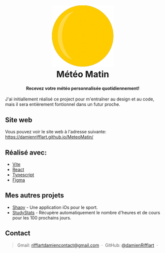 
<h1 align="center">
  <br>
  <img src="public/sun.png" alt="SunIcon" width="200"></a>
  <br>
    Météo Matin
  <br>
</h1>

<h4 align="center">Recevez votre météo personnalisée quotidiennement!</h4>

J'ai initiallement réalisé ce project pour m'entraîner au design et au code, mais il sera entièrement fontionnel dans un futur proche.

## Site web
Vous pouvez voir le site web à l'adresse suivante: https://damienrifflart.github.io/MeteoMatin/

## Réalisé avec:
- [Vite](https://vitejs.dev/)
- [React](https://react.dev/)
- [Typescript](https://www.typescriptlang.org/)
- [Figma](https://figma.com/)
  
## Mes autres projets
- [Shapy](https://github.com/damienRifflart/Shapy) - Une application iOs pour le sport.
- [StudyStats](https://github.com/damienRifflart/StudyStats) - Récupère automatiquement le nombre d'heures et de cours pour les 100 prochains jours.

## Contact

> Gmail: [rifflartdamiencontact@gmail.com](rifflartdamiencontact@gmail.com) &nbsp;&middot;&nbsp;
> GitHub: [@damienRifflart](https://github.com/damienRifflart) &nbsp;&middot;&nbsp;

